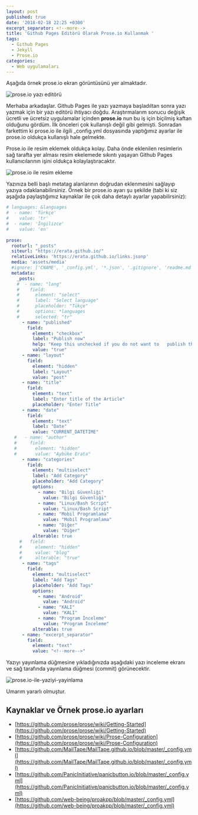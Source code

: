```yaml
---
layout: post
published: true
date: '2018-02-18 22:25 +0300'
excerpt_separator: <!--more-->
title: 'Github Pages Editörü Olarak Prose.io Kullanmak '
tags:
  - Github Pages
  - Jekyll
  - Prose.io
categories:
  - Web uygulamaları
---
```

Aşağıda örnek prose.io ekran görüntüsünü yer almaktadır.

![prose.io yazı editörü]({{site.baseurl}}/assets/media/prose.io-yazi-editoru.PNG)

Merhaba arkadaşlar. Github Pages ile yazı yazmaya başladıltan sonra yazı yazmak için bir yazı editörü ihtiyacı doğdu. Araştırmalarım sonucu değişik ücretli ve ücretsiz uygulamalar içinden **prose.io** nun bu iş için biçilmiş kaftan olduğunu gördüm. İlk önceleri çok kullanışlı değil gibi gelmişti. Sonradan farkettim ki prose.io ile ilgili _config.yml dosyasında yaptığımız ayarlar ile prose.io oldukça kullanışlı hale gelmekte.

<!--more-->

Prose.io ile resim eklemek oldukça kolay. Daha önde eklenilen resimlerin sağ tarafta yer alması resim ekelemede sıkıntı yaşayan Github Pages kullanıcılarının işini oldukça kolaylaştıracaktır.

![prose.io ile resim ekleme]({{site.baseurl}}/assets/media/prose.io-ile-resim-ekleme.PNG)

Yazınıza belli başlı metatag alanlarının doğrudan eklenmesini sağlayıp yazıya odaklanabilirsiniz. Örnek bir prose.io ayarı şu şekilde (tabi ki siz aşağıda paylaştığımız kaynaklar ile çok daha detaylı ayarlar yapabilirsiniz):

```yaml
# languages: &languages
#  - name: 'Türkçe'
#    value: 'tr'
#  - name: 'İngilizce'
#    value: 'en'  
    
prose:
  rooturl: "_posts"
  siteurl: "https://erata.github.io/"
  relativeLinks: 'https://erata.github.io/links.jsonp'
  media: 'assets/media'
  #ignore: ['CNAME', '_config.yml', '*.json', '.gitignore', 'readme.md', '*.xml', 'admin.html']
  metadata:
    _posts:
    #  - name: "lang"
    #    field:
    #      element: "select"
    #      label: "Select language"
    #      placeholder: "Tükçe"
    #      options: *languages
    #      selected: "tr"
      - name: "published"
        field:
          element: "checkbox"
          label: "Publish now"
          help: "Keep this unchecked if you do not want to   publish the article right now"
          value: "true"
      - name: "layout"
        field:
          element: "hidden"
          label: "Layout"
          value: "post"
      - name: "title"
        field:
          element: "text"
          label: "Enter title of the Article"
          placeholder: "Enter Title"
      - name: "date"
        field:
          element: "text"
          label: "Date"
          value: "CURRENT_DATETIME"
   #   - name: "author"
   #     field:
   #       element: "hidden"
   #       value: "Aybüke Erata"
      - name: "categories"
        field:
          element: "multiselect"
          label: "Add Category"
          placeholder: "Add Category"
          options:
            - name: "Bilgi Güvenliği"
              value: "Bilgi Güvenliği"
            - name: "Linux/Bash Script"
              value: "Linux/Bash Script"  
            - name: "Mobil Programlama"
              value: "Mobil Programlama"
            - name: "Diğer"
              value: "Diğer"  
          alterable: true
     #   field:
     #     element: "hidden"
     #     value: "blog"
     #     alterable: "true"
      - name: "tags"
        field:
          element: "multiselect"
          label: "Add Tags"
          placeholder: "Add Tags"
          options:
            - name: "Android"
              value: "Android"
            - name: "KALI"
              value: "KALI"  
            - name: "Program İnceleme"
              value: "Program İnceleme"   
          alterable: true
      - name: "excerpt_separator"
        field:
          element: "text"
          value: "<!--more-->" 
```         

Yazıyı yayınlama düğmesine yıkladığınızda aşağıdaki yazı inceleme ekranı ve sağ tarafında yayınlama düğmesi (commit) görünecektir.

![prose.io-ile-yaziyi-yayinlama]({{site.baseurl}}/assets/media/prose.io-ile-yaziyi-yayinlama.PNG)

Umarım yararlı olmuştur.

## Kaynaklar ve Örnek prose.io ayarları
- [https://github.com/prose/prose/wiki/Getting-Started](https://github.com/prose/prose/wiki/Getting-Started)
- [https://github.com/prose/prose/wiki/Prose-Configuration](https://github.com/prose/prose/wiki/Prose-Configuration)
- [https://github.com/MailTape/MailTape.github.io/blob/master/_config.yml](https://github.com/MailTape/MailTape.github.io/blob/master/_config.yml)
- [https://github.com/PanicInitiative/panicbutton.io/blob/master/_config.yml](https://github.com/PanicInitiative/panicbutton.io/blob/master/_config.yml)
- [https://github.com/web-being/proakpp/blob/master/_config.yml](https://github.com/web-being/proakpp/blob/master/_config.yml)
